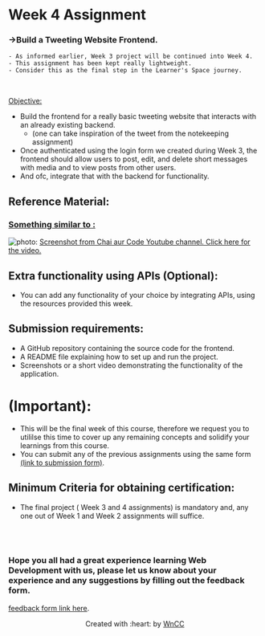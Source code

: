 # Week 4 Assignment 
### ->Build a Tweeting Website Frontend.
    - As informed earlier, Week 3 project will be continued into Week 4.
    - This assignment has been kept really lightweight.  
    - Consider this as the final step in the Learner's Space journey.
<br>

<u> Objective: </u> 
     
- Build the frontend for a really basic tweeting website that interacts with an already existing backend.
    - (one can take inspiration of the tweet from the notekeeping assignment)
- Once authenticated using the login form we created during Week 3,
the frontend should allow users to post, edit, and delete short messages with media and to view posts from other users.
- And ofc, integrate that with the backend for functionality.

## Reference Material:
### <u> Something similar to :</u>

![photo:](https://github.com/user-attachments/assets/7584dd5d-cdc8-4431-97eb-ff6596d20b68)
[Screenshot from Chai aur Code Youtube channel. Click here for the video.](https://www.youtube.com/watch?v=opzK3E4Xx6o&t=3274s)

## Extra functionality using APIs (Optional):
- You can add any functionality of your choice by integrating APIs, using the resources provided this week.

## Submission requirements:
- A GitHub repository containing the source code for the frontend.
- A README file explaining how to set up and run the project.
- Screenshots or a short video demonstrating the functionality of the application.

# (Important): 
- This will be the final week of this course, therefore we request you to utililse this time to cover up any remaining concepts and solidify your learnings from this course. 
- You can submit any of the previous assignments using the same form [(link to submission form)](https://docs.google.com/forms/d/e/1FAIpQLSc6WzvLfZAQa9pfXCtQxsJWLfQf1_WfEIxLBvVky1BQ0Yz4IA/viewform).

## Minimum Criteria for obtaining certification: 

- The final project ( Week 3 and 4 assignments) is mandatory and, any one out of Week 1 and Week 2 assignments will suffice.

<br></br>

### Hope you all had a great experience learning Web Development with us, please let us know about your experience and any suggestions by filling out the feedback form.
[feedback form link here]().

 <p align="center">Created with :heart: by <a href="https://www.wncc-iitb.org/">WnCC</a></p>
